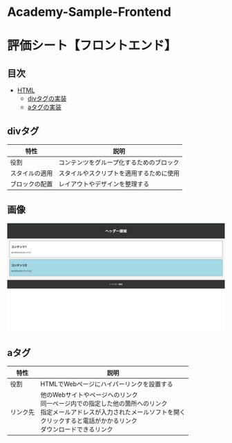 # Academy-Sample-Frontend
# 評価シート【フロントエンド】

## 目次
- [HTML](#HTML)
    - [divタグの実装](#user-content-divタグ)
    - [aタグの実装](#user-content-aタグ)

## divタグ
| 特性           | 説明                                           |
| -------------- | ---------------------------------------------- |
| 役割           | コンテンツをグループ化するためのブロック             |
| スタイルの適用 | スタイルやスクリプトを適用するために使用           |
| ブロックの配置   | レイアウトやデザインを整理する                     |

## 画像
![divデモ画像](images/div-demo.png)

## aタグ
| 特性        | 説明                                                                 |
|-------------|----------------------------------------------------------------------|
| 役割        | HTMLでWebページにハイパーリンクを設置する                               |
| リンク先        | 他のWebサイトやページへのリンク<br>同一ページ内での指定した他の箇所へのリンク<br>指定メールアドレスが入力されたメールソフトを開く<br>クリックすると電話がかかるリンク<br>ダウンロードできるリンク                         |